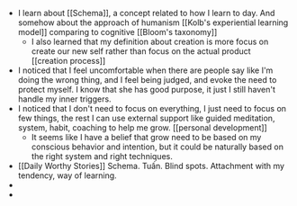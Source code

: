 - I learn about [[Schema]], a concept related to how I learn to day. And somehow about the approach of humanism [[Kolb's experiential learning model]] comparing to cognitive [[Bloom's taxonomy]]
    - I also learned that my definition about creation is more focus on create our new self rather than focus on the actual product [[creation process]]
- I noticed that I feel uncomfortable when there are people say like I'm doing the wrong thing, and I feel being judged, and evoke the need to protect myself. I know that she has good purpose, it just I still haven't handle my inner triggers.
- I noticed that I don't need to focus on everything, I just need to focus on few things, the rest I can use external support like guided meditation, system, habit, coaching to help me grow. [[personal development]]
    - It seems like I have a belief that grow need to be based on my conscious behavior and intention, but it could be naturally based on the right system and right techniques.
- [[Daily Worthy Stories]] Schema. Tuấn. Blind spots. Attachment with my tendency, way of learning.
- 
- 
